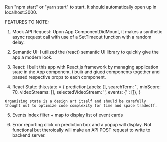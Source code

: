 Run "npm start" or "yarn start" to start. It should automatically open up in localhost:3000.

FEATURES TO NOTE:

  1. Mock API Request:
    Upon App ComponentDidMount, it makes a synthetic async request call with use of a SetTimeout function with a random delay.

  2. Semantic UI:
    I utilized the (react) semantic UI library to quickly give the app a modern look.

  3. React:
    I built this app with React.js framework by managing application state in the App component. I built and glued components together and passed respective props to each component.
    

  4. React State:
    this.state = {
      predictionLabels: [],
      searchTerm: '',
      minScore: 70,
      videoStreams: [],
      selectedVideoStream: '',
      events: {'': []},
    }

    Organizing state is a design art itself and should be carefully thought out to optimize code complexity for time and space tradeoff.

  5. Events Index
    filter + map to display list of event cards

  6. Error reporting
    click on prediction box and a popup will display.
    Not functional but theroically will make an API POST request to write to backend server.